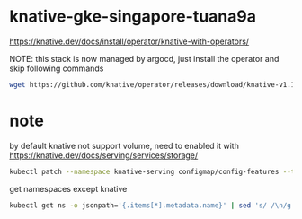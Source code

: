 # knative-gke-singapore-tuana9a

https://knative.dev/docs/install/operator/knative-with-operators/

NOTE: this stack is now managed by argocd, just install the operator and skip following commands

```bash
wget https://github.com/knative/operator/releases/download/knative-v1.14.4/operator.yaml -O operator.yaml
```

# note

by default knative not support volume, need to enabled it with https://knative.dev/docs/serving/services/storage/

```bash
kubectl patch --namespace knative-serving configmap/config-features --type merge --patch '{"data":{"kubernetes.podspec-persistent-volume-claim": "enabled", "kubernetes.podspec-persistent-volume-write": "enabled"}}'
```

get namespaces except knative

```bash
kubectl get ns -o jsonpath='{.items[*].metadata.name}' | sed 's/ /\n/g' | grep -v knative
```

